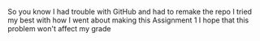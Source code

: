 So you know I had trouble with GitHub and had to remake the repo
I tried my best with how I went about making this Assignment 1
I hope that this problem won't affect my grade
